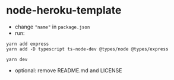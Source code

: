 # node-heroku-template

* change `"name"` in `package.json`
* run:
```
yarn add express
yarn add -D typescript ts-node-dev @types/node @types/express

yarn dev
```
* optional: remove README.md and LICENSE
